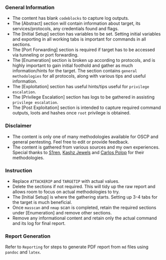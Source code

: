 
### General Information

- The content has blank `codeblocks` to capture log outputs.
- The [Abstract] section will contain information about target, its services/protocols, any credentials found and flags.
- The [Initial Setup] section has variables to be set. Setting initial variables and exporting in all working tabs is important for commands in all sections.
- The [Port Forwarding] section is required if target has to be accessed via tunneling or port forwarding.
- The [Enumeration] section is broken up according to protocols, and is highly important to gain initial foothold and gather as much information/hints for the target. The section contains `general methodologies` for all protocols, along with various tips and useful information.
- The [Exploitation] section has useful hints/tips useful for `privilege escalation`.
- The [Privilege Escalation] section has logs to be gathered in assisting `privilege escalation`.
- The [Post Exploitation] section is intended to capture required command outputs, loots and hashes once `root` privilege is obtained.


### Disclaimer

- The content is only one of many methodologies available for OSCP and general pentesting. Feel free to edit or provide feedback.
- The content is gathered from various sources and my own experiences. Special thanks to [S1ren](https://www.youtube.com/playlist?list=PLJrSyRNlZ2EeqkJa12Tu-Ezun9kXvHufN), [Kashz Jewels](https://kashz.gitbook.io/kashz-jewels/) and [Carlos Polop](https://book.hacktricks.xyz/) for their methodologies.


### Instruction

- Replace `ATTACKERIP` and `TARGETIP` with actual values.
- Delete the sections if not required. This will tidy up the raw report and allows room to focus on actual methodologies to try.
- The [Initial Setup] is where the gathering starts. Setting up 3-4 tabs for the target is much beneficial.
- Once `masscan` and `nmap` scan is completed, retain the required sections under [Enumeration] and remove other sections.
- Remove any informational content and retain only the actual command and its log for final report.


### Report Generation

Refer to `Reporting` for steps to generate PDF report from `md` files using `pandoc` and `latex`.
